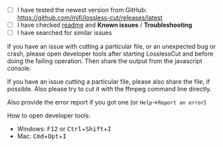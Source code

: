 - [ ] I have tested the newest version from GitHub: https://github.com/mifi/lossless-cut/releases/latest
- [ ] I have checked [readme](https://github.com/mifi/lossless-cut) and **Known issues** / **Troubleshooting**
- [ ] I have searched for similar issues

If you have an issue with cutting a particular file, or an unexpected bug or crash, please open developer tools after starting LosslessCut and before doing the failing operation. Then share the output from the javascript console.

If you have an issue cutting a particular file, please also share the file, if possible. Also please try to cut it with the ffmpeg command line directly.

Also provide the error report if you got one (or `Help`->`Report an error`)

How to open developer tools:
- Windows: <kbd>F12</kbd> or <kbd>Ctrl</kbd>+<kbd>Shift</kbd>+<kbd>I</kbd>
- Mac: <kbd>Cmd</kbd>+<kbd>Opt</kbd>+<kbd>I</kbd>
